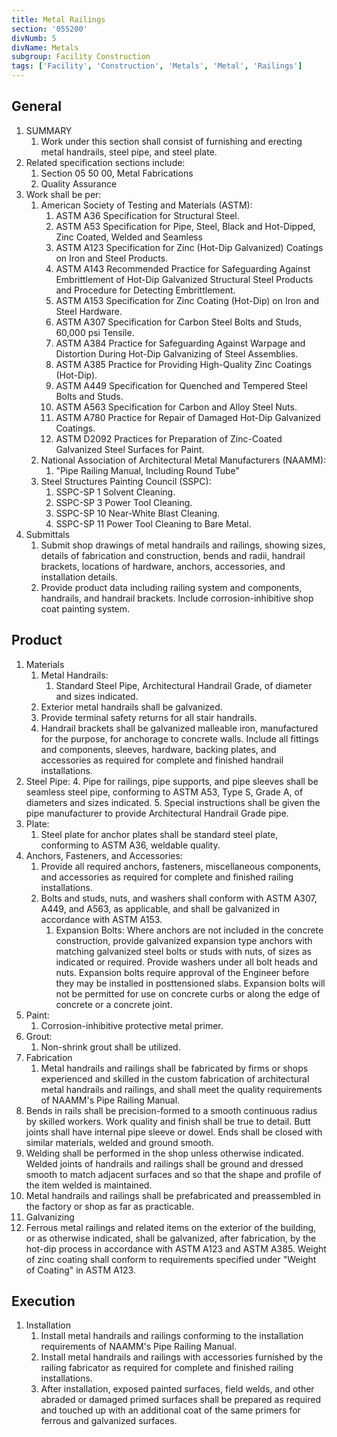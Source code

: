 ```yaml
---
title: Metal Railings
section: '055200'
divNumb: 5
divName: Metals
subgroup: Facility Construction
tags: ['Facility', 'Construction', 'Metals', 'Metal', 'Railings']
---
```


## General

1. SUMMARY
   1. Work under this section shall consist of furnishing and erecting metal handrails, steel pipe, and steel plate.
2. Related specification sections include:
   1. Section 05 50 00, Metal Fabrications
   2. Quality Assurance
3. Work shall be per:
   1. American Society of Testing and Materials (ASTM):
      1. ASTM A36 Specification for Structural Steel.
      2. ASTM A53 Specification for Pipe, Steel, Black and Hot-Dipped, Zinc Coated, Welded and Seamless
      3. ASTM A123 Specification for Zinc (Hot-Dip Galvanized) Coatings on Iron and Steel Products.
      4. ASTM A143 Recommended Practice for Safeguarding Against Embrittlement of Hot-Dip Galvanized Structural Steel Products and Procedure for Detecting Embrittlement.
      5. ASTM A153 Specification for Zinc Coating (Hot-Dip) on Iron and Steel Hardware.
      6. ASTM A307 Specification for Carbon Steel Bolts and Studs, 60,000 psi Tensile.
      7. ASTM A384 Practice for Safeguarding Against Warpage and Distortion During Hot-Dip Galvanizing of Steel Assemblies.
      8. ASTM A385 Practice for Providing High-Quality Zinc Coatings (Hot-Dip).
      9. ASTM A449 Specification for Quenched and Tempered Steel Bolts and Studs.
      10. ASTM A563 Specification for Carbon and Alloy Steel Nuts.
      11. ASTM A780 Practice for Repair of Damaged Hot-Dip Galvanized Coatings.
      12. ASTM D2092 Practices for Preparation of Zinc-Coated Galvanized Steel Surfaces for Paint.
   2. National Association of Architectural Metal Manufacturers (NAAMM):
      1. "Pipe Railing Manual, Including Round Tube"
   3. Steel Structures Painting Council (SSPC):
      1. SSPC-SP 1 Solvent Cleaning.
      2. SSPC-SP 3 Power Tool Cleaning.
      3. SSPC-SP 10 Near-White Blast Cleaning.
      4. SSPC-SP 11 Power Tool Cleaning to Bare Metal.
4. Submittals
   1. Submit shop drawings of metal handrails and railings, showing sizes, details of fabrication and construction, bends and radii, handrail brackets, locations of hardware, anchors, accessories, and installation details.
   2. Provide product data including railing system and components, handrails, and handrail brackets. Include corrosion-inhibitive shop coat painting system.

## Product

1. Materials
   1. Metal Handrails:
      1. Standard Steel Pipe, Architectural Handrail Grade, of diameter and sizes indicated.
   1. Exterior metal handrails shall be galvanized.
   1. Provide terminal safety returns for all stair handrails.
   1. Handrail brackets shall be galvanized malleable iron, manufactured for the purpose, for anchorage to concrete walls. Include all fittings and components, sleeves, hardware, backing plates, and accessories as required for complete and finished handrail installations.
2. Steel Pipe: 4. Pipe for railings, pipe supports, and pipe sleeves shall be seamless steel pipe, conforming to ASTM A53, Type S, Grade A, of diameters and sizes indicated. 5. Special instructions shall be given the pipe manufacturer to provide Architectural Handrail Grade pipe.
3. Plate:
   1. Steel plate for anchor plates shall be standard steel plate, conforming to ASTM A36, weldable quality.
4. Anchors, Fasteners, and Accessories:
   1. Provide all required anchors, fasteners, miscellaneous components, and accessories as required for complete and finished railing installations.
   2. Bolts and studs, nuts, and washers shall conform with ASTM A307, A449, and A563, as applicable, and shall be galvanized in accordance with ASTM A153.
      1. Expansion Bolts: Where anchors are not included in the concrete construction, provide galvanized expansion type anchors with matching galvanized steel bolts or studs with nuts, of sizes as indicated or required. Provide washers under all bolt heads and nuts. Expansion bolts require approval of the Engineer before they may be installed in posttensioned slabs. Expansion bolts will not be permitted for use on concrete curbs or along the edge of concrete or a concrete joint.
5. Paint:
   1. Corrosion-inhibitive protective metal primer.
6. Grout:
   1. Non-shrink grout shall be utilized.
7. Fabrication
   1. Metal handrails and railings shall be fabricated by firms or shops experienced and skilled in the custom fabrication of architectural metal handrails and railings, and shall meet the quality requirements of NAAMM's Pipe Railing Manual.
8. Bends in rails shall be precision-formed to a smooth continuous radius by skilled workers. Work quality and finish shall be true to detail. Butt joints shall have internal pipe sleeve or dowel. Ends shall be closed with similar materials, welded and ground smooth.
9. Welding shall be performed in the shop unless otherwise indicated. Welded joints of handrails and railings shall be ground and dressed smooth to match adjacent surfaces and so that the shape and profile of the item welded is maintained.
10. Metal handrails and railings shall be prefabricated and preassembled in the factory or shop as far as practicable.
11. Galvanizing
12. Ferrous metal railings and related items on the exterior of the building, or as otherwise indicated, shall be galvanized, after fabrication, by the hot-dip process in accordance with ASTM A123 and ASTM A385. Weight of zinc coating shall conform to requirements specified under "Weight of Coating" in ASTM A123.

## Execution

1. Installation
   1. Install metal handrails and railings conforming to the installation requirements of NAAMM's Pipe Railing Manual.
   2. Install metal handrails and railings with accessories furnished by the railing fabricator as required for complete and finished railing installations.
   3. After installation, exposed painted surfaces, field welds, and other abraded or damaged primed surfaces shall be prepared as required and touched up with an additional coat of the same primers for ferrous and galvanized surfaces.
